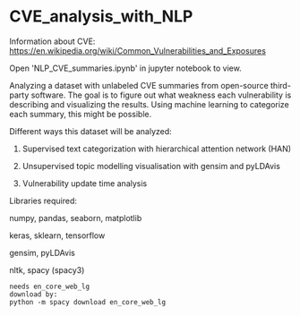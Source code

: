 # CVE_analysis_with_NLP

Information about CVE: https://en.wikipedia.org/wiki/Common_Vulnerabilities_and_Exposures

Open 'NLP_CVE_summaries.ipynb' in jupyter notebook to view.

Analyzing a dataset with unlabeled CVE summaries from open-source third-party software.
The goal is to figure out what weakness each vulnerability is describing and visualizing the results. Using machine learning to categorize each summary, this might be possible.

Different ways this dataset will be analyzed:

1. Supervised text categorization with hierarchical attention network (HAN)

2. Unsupervised topic modelling visualisation with gensim and pyLDAvis

3. Vulnerability update time analysis


Libraries required:

numpy,
pandas,
seaborn,
matplotlib

keras,
sklearn,
tensorflow

gensim,
pyLDAvis

nltk, spacy  (spacy3) 

    needs en_core_web_lg
    download by:
    python -m spacy download en_core_web_lg
